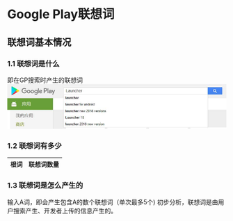 # Google Play联想词
## 联想词基本情况
### 1.1 联想词是什么
即在GP搜索时产生的联想词
![image](https://github.com/motodriver/Google_play_search_keyword/blob/master/example_1.jpg)

### 1.2 联想词有多少
| 根词 | 联想词数量 |
| ------------- | ------------- |



### 1.3 联想词是怎么产生的
输入A词，即会产生包含A的数个联想词（单次最多5个)
初步分析，联想词是由用户搜索产生、开发者上传的信息产生的。
